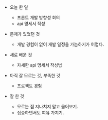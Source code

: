- 오늘 한 일
    - 프론트 개발 방향성 회의
    - api 명세서 작성

- 문제가 있었던 것
    - 개발 경험이 없어 개발 일정을 가늠하기가 어렵다.

- 새로 배운 것
    - 자세한 api 명세서 작성법

- 아직 잘 모르는 것, 부족한 것
    - 프로젝트 경험

- 잘 한 것
    - 모르는 점 지나치지 말고 물어보기.
    - 집중하면서도 여유 가지기.